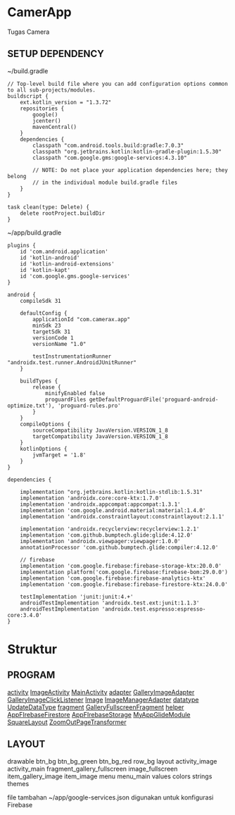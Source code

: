 # CamerApp
 Tugas Camera

## SETUP DEPENDENCY

~/build.gradle
```
// Top-level build file where you can add configuration options common to all sub-projects/modules.
buildscript {
    ext.kotlin_version = "1.3.72"
    repositories {
        google()
        jcenter()
        mavenCentral()
    }
    dependencies {
        classpath "com.android.tools.build:gradle:7.0.3"
        classpath "org.jetbrains.kotlin:kotlin-gradle-plugin:1.5.30"
        classpath "com.google.gms:google-services:4.3.10"

        // NOTE: Do not place your application dependencies here; they belong
        // in the individual module build.gradle files
    }
}

task clean(type: Delete) {
    delete rootProject.buildDir
}
```
~/app/build.gradle
```
plugins {
    id 'com.android.application'
    id 'kotlin-android'
    id 'kotlin-android-extensions'
    id 'kotlin-kapt'
    id 'com.google.gms.google-services'
}

android {
    compileSdk 31

    defaultConfig {
        applicationId "com.camerax.app"
        minSdk 23
        targetSdk 31
        versionCode 1
        versionName "1.0"

        testInstrumentationRunner "androidx.test.runner.AndroidJUnitRunner"
    }

    buildTypes {
        release {
            minifyEnabled false
            proguardFiles getDefaultProguardFile('proguard-android-optimize.txt'), 'proguard-rules.pro'
        }
    }
    compileOptions {
        sourceCompatibility JavaVersion.VERSION_1_8
        targetCompatibility JavaVersion.VERSION_1_8
    }
    kotlinOptions {
        jvmTarget = '1.8'
    }
}

dependencies {

    implementation "org.jetbrains.kotlin:kotlin-stdlib:1.5.31"
    implementation 'androidx.core:core-ktx:1.7.0'
    implementation 'androidx.appcompat:appcompat:1.3.1'
    implementation 'com.google.android.material:material:1.4.0'
    implementation 'androidx.constraintlayout:constraintlayout:2.1.1'

    implementation 'androidx.recyclerview:recyclerview:1.2.1'
    implementation 'com.github.bumptech.glide:glide:4.12.0'
    implementation 'androidx.viewpager:viewpager:1.0.0'
    annotationProcessor 'com.github.bumptech.glide:compiler:4.12.0'

    // firebase
    implementation 'com.google.firebase:firebase-storage-ktx:20.0.0'
    implementation platform('com.google.firebase:firebase-bom:29.0.0')
    implementation 'com.google.firebase:firebase-analytics-ktx'
    implementation 'com.google.firebase:firebase-firestore-ktx:24.0.0'

    testImplementation 'junit:junit:4.+'
    androidTestImplementation 'androidx.test.ext:junit:1.1.3'
    androidTestImplementation 'androidx.test.espresso:espresso-core:3.4.0'
}
```

# Struktur

## PROGRAM

<a href="/app/src/main/java/com/camerax/app/activity/">activity</a>
    <a href="/app/src/main/java/com/camerax/app/activity/ImageActivity.kt">ImageActivity</a>
    <a href="/app/src/main/java/com/camerax/app/activity/ImageActivity.kt">MainActivity</a>
<a href="/app/src/main/java/com/camerax/app/adapter/">adapter</a>
    <a href="/app/src/main/java/com/camerax/app/adapter/GalleryImageAdapter.kt">GalleryImageAdapter</a>
    <a href="/app/src/main/java/com/camerax/app/adapter/GalleryImageClickListener.kt">GalleryImageClickListener</a>
    <a href="/app/src/main/java/com/camerax/app/adapter/Image.kt">Image</a>
    <a href="/app/src/main/java/com/camerax/app/adapter/ImageManagerAdapter.kt">ImageManagerAdapter</a>
<a href="/app/src/main/java/com/camerax/app/datatype/">datatype</a>
    <a href="/app/src/main/java/com/camerax/app/datatype/UpdateDataType.kt">UpdateDataType</a>
<a href="/app/src/main/java/com/camerax/app/fragment/">fragment</a>
    <a href="/app/src/main/java/com/camerax/app/fragment/GalleryFullscreenFragment.kt">GalleryFullscreenFragment</a>
<a href="/app/src/main/java/com/camerax/app/helper/">helper</a>
    <a href="/app/src/main/java/com/camerax/app/helper/AppFIrebaseFirestore.kt">AppFIrebaseFirestore</a>
    <a href="/app/src/main/java/com/camerax/app/helper/AppFIrebaseStorage.kt">AppFIrebaseStorage</a>
    <a href="/app/src/main/java/com/camerax/app/helper/MyAppGlideModule.kt">MyAppGlideModule</a>
    <a href="/app/src/main/java/com/camerax/app/helper/SquareLayout.kt">SquareLayout</a>
    <a href="/app/src/main/java/com/camerax/app/helper/ZoomOutPageTransformer.kt">ZoomOutPageTransformer</a>

## LAYOUT

drawable
    btn_bg
    btn_bg_green
    btn_bg_red
    row_bg
layout
    activity_image
    activity_main
    fragment_gallery_fullscreen
    image_fullscreen
    item_gallery_image
    item_image
menu
    menu_main
values
    colors
    strings
    themes

file tambahan ~/app/google-services.json digunakan untuk konfigurasi Firebase
